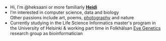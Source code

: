 - Hi, I’m @heksaani or more familiarly [**Heidi**](https://fi.linkedin.com/in/heidi-putkuri)
- I’m interested in computer science, data and biology <br>
  Other passions include art, poems, [photography](https://www.flickr.com/photos/heidiputkuri/) and nature 
- Currently studying in the Life Science Informatics master's program in the University of Helsinki & working part time in Folkhälsan [Eye Genetics](https://www.folkhalsan.fi/en/knowledge/research/genetics/group-turunen/) research group as bioinformatician

